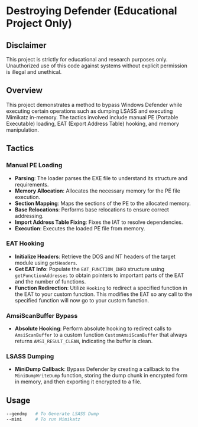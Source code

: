 # Destroying Defender (Educational Project Only)


## Disclaimer
This project is strictly for educational and research purposes only. Unauthorized use of this code against systems without explicit permission is illegal and unethical.

## Overview
This project demonstrates a method to bypass Windows Defender while executing certain operations such as dumping LSASS and executing Mimikatz in-memory. The tactics involved include manual PE (Portable Executable) loading, EAT (Export Address Table) hooking, and memory manipulation.

## Tactics

### Manual PE Loading
- **Parsing**: The loader parses the EXE file to understand its structure and requirements.
- **Memory Allocation**: Allocates the necessary memory for the PE file execution.
- **Section Mapping**: Maps the sections of the PE to the allocated memory.
- **Base Relocations**: Performs base relocations to ensure correct addressing.
- **Import Address Table Fixing**: Fixes the IAT to resolve dependencies.
- **Execution**: Executes the loaded PE file from memory.

### EAT Hooking
- **Initialize Headers**: Retrieve the DOS and NT headers of the target module using `getHeaders`.
- **Get EAT Info**: Populate the `EAT_FUNCTION_INFO` structure using `getFunctionAddresses` to obtain pointers to important parts of the EAT and the number of functions.
- **Function Redirection**: Utilize `Hooking` to redirect a specified function in the EAT to your custom function. This modifies the EAT so any call to the specified function will now go to your custom function.

### AmsiScanBuffer Bypass
- **Absolute Hooking**: Perform absolute hooking to redirect calls to `AmsiScanBuffer` to a custom function `CustomAmsiScanBuffer` that always returns `AMSI_RESULT_CLEAN`, indicating the buffer is clean.

### LSASS Dumping
- **MiniDump Callback**: Bypass Defender by creating a callback to the `MiniDumpWriteDump` function, storing the dump chunk in encrypted form in memory, and then exporting it encrypted to a file.

## Usage
```bash
--gendmp   # To Generate LSASS Dump
--mimi     # To run Mimikatz
